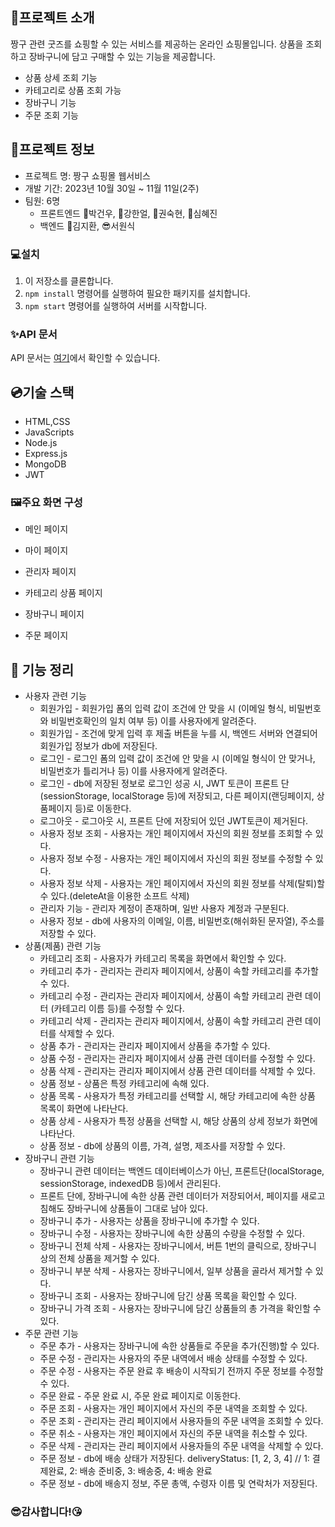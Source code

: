 ## 🎁프로젝트 소개

짱구 관련 굿즈를 쇼핑할 수 있는 서비스를 제공하는 온라인 쇼핑몰입니다. 
상품을 조회하고 장바구니에 담고 구매할 수 있는 기능을 제공합니다.

- 상품 상세 조회 기능
- 카테고리로 상품 조회 가능
- 장바구니 기능
- 주문 조회 기능

## 🔌프로젝트 정보

- 프로젝트 명: 짱구 쇼핑몰 웹서비스
- 개발 기간: 2023년 10월 30일 ~ 11월 11일(2주)
- 팀원: 6명
    - 프론트엔드
        👨박건우, 👦강한얼, 👧권숙현, 👩심혜진
    - 백엔드
        🧑김지환, 😎서원식

### 💻설치

1. 이 저장소를 클론합니다.
2. `npm install` 명령어를 실행하여 필요한 패키지를 설치합니다.
3. `npm start` 명령어를 실행하여 서버를 시작합니다.

### ✨API 문서

API 문서는 [여기](https://documenter.getpostman.com/view/30669436/2s9YXh5NWB)에서 확인할 수 있습니다.

## 💿기술 스택
- HTML,CSS
- JavaScripts
- Node.js
- Express.js
- MongoDB
- JWT

### 🖼주요 화면 구성

 - 메인 페이지

 - 마이 페이지

 - 관리자 페이지

 - 카테고리 상품 페이지

 - 장바구니 페이지

 - 주문 페이지

## 🚨 기능 정리

- 사용자 관련 기능
    - 회원가입 - 회원가입 폼의 입력 값이 조건에 안 맞을 시 (이메일 형식, 비밀번호와 비밀번호확인의 일치 여부 등) 이를 사용자에게 알려준다.
    - 회원가입 - 조건에 맞게 입력 후 제출 버튼을 누를 시, 백엔드 서버와 연결되어 회원가입 정보가 db에 저장된다.
    - 로그인 - 로그인 폼의 입력 값이 조건에 안 맞을 시 (이메일 형식이 안 맞거나, 비밀번호가 틀리거나 등) 이를 사용자에게 알려준다.
    - 로그인 - db에 저장된 정보로 로그인 성공 시, JWT 토큰이 프론트 단(sessionStorage, localStorage 등)에 저장되고, 다른 페이지(랜딩페이지, 상품페이지 등)로 이동한다.
    - 로그아웃 - 로그아웃 시, 프론트 단에 저장되어 있던 JWT토큰이 제거된다.
    - 사용자 정보 조회 - 사용자는 개인 페이지에서 자신의 회원 정보를 조회할 수 있다.
    - 사용자 정보 수정 -  사용자는 개인 페이지에서 자신의 회원 정보를 수정할 수 있다.
    - 사용자 정보 삭제 -  사용자는 개인 페이지에서 자신의 회원 정보를 삭제(탈퇴)할 수 있다.(deleteAt을 이용한 소프트 삭제)
    - 관리자 기능 - 관리자 계정이 존재하며, 일반 사용자 계정과 구분된다.
    - 사용자 정보 - db에 사용자의 이메일, 이름, 비밀번호(해쉬화된 문자열), 주소를 저장할 수 있다.
- 상품(제품) 관련 기능
    - 카테고리 조회 - 사용자가 카테고리 목록을 화면에서 확인할 수 있다.
    - 카테고리 추가 - 관리자는 관리자 페이지에서, 상품이 속할 카테고리를 추가할 수 있다.
    - 카테고리 수정 - 관리자는 관리자 페이지에서, 상품이 속할 카테고리 관련 데이터 (카테고리 이름 등)를 수정할 수 있다.
    - 카테고리 삭제 - 관리자는 관리자 페이지에서, 상품이 속할 카테고리 관련 데이터를 삭제할 수 있다.
    - 상품 추가 - 관리자는 관리자 페이지에서 상품을 추가할 수 있다.
    - 상품 수정 - 관리자는 관리자 페이지에서 상품 관련 데이터를 수정할 수 있다.
    - 상품 삭제 - 관리자는 관리자 페이지에서 상품 관련 데이터를 삭제할 수 있다.
    - 상품 정보 - 상품은 특정 카테고리에 속해 있다.
    - 상품 목록 - 사용자가 특정 카테고리를 선택할 시, 해당 카테고리에 속한 상품 목록이 화면에 나타난다.
    - 상품 상세 - 사용자가 특정 상품을 선택할 시, 해당 상품의 상세 정보가 화면에 나타난다.
    - 상품 정보 - db에 상품의 이름, 가격, 설명, 제조사를 저장할 수 있다.
- 장바구니 관련 기능
    - 장바구니 관련 데이터는 백엔드 데이터베이스가 아닌, 프론트단(localStorage, sessionStorage, indexedDB 등)에서 관리된다.
    - 프론트 단에, 장바구니에 속한 상품 관련 데이터가 저장되어서, 페이지를 새로고침해도 장바구니에 상품들이 그대로 남아 있다.
    - 장바구니 추가 - 사용자는 상품을 장바구니에 추가할 수 있다.
    - 장바구니 수정 - 사용자는 장바구니에 속한 상품의 수량을 수정할 수 있다.
    - 장바구니 전체 삭제 - 사용자는 장바구니에서, 버튼 1번의 클릭으로, 장바구니 상의 전체 상품을 제거할 수 있다.
    - 장바구니 부분 삭제 - 사용자는 장바구니에서, 일부 상품을 골라서 제거할 수 있다.
    - 장바구니 조회 - 사용자는 장바구니에 담긴 상품 목록을 확인할 수 있다.
    - 장바구니 가격 조회 - 사용자는 장바구니에 담긴 상품들의 총 가격을 확인할 수 있다.
- 주문 관련 기능
    - 주문 추가 - 사용자는 장바구니에 속한 상품들로 주문을 추가(진행)할 수 있다.
    - 주문 수정 - 관리자는 사용자의 주문 내역에서 배송 상태를 수정할 수 있다.
    - 주문 수정 - 사용자는 주문 완료 후 배송이 시작되기 전까지 주문 정보를 수정할 수 있다.
    - 주문 완료 - 주문 완료 시, 주문 완료 페이지로 이동한다.
    - 주문 조회 - 사용자는 개인 페이지에서 자신의 주문 내역을 조회할 수 있다.
    - 주문 조회 - 관리자는 관리 페이지에서 사용자들의 주문 내역을 조회할 수 있다.
    - 주문 취소 - 사용자는 개인 페이지에서 자신의 주문 내역을 취소할 수 있다.
    - 주문 삭제 - 관리자는 관리 페이지에서 사용자들의 주문 내역을 삭제할 수 있다.
    - 주문 정보 - db에 배송 상태가 저장된다.
                 deliveryStatus: [1, 2, 3, 4] // 1: 결제완료, 2: 배송 준비중, 3: 배송중, 4: 배송 완료
    - 주문 정보 - db에 배송지 정보, 주문 총액, 수령자 이름 및 연락처가 저장된다.

### 😎감사합니다!😘

